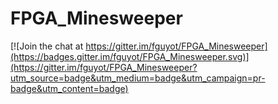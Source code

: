 # FPGA_Minesweeper

[![Join the chat at https://gitter.im/fguyot/FPGA_Minesweeper](https://badges.gitter.im/fguyot/FPGA_Minesweeper.svg)](https://gitter.im/fguyot/FPGA_Minesweeper?utm_source=badge&utm_medium=badge&utm_campaign=pr-badge&utm_content=badge)